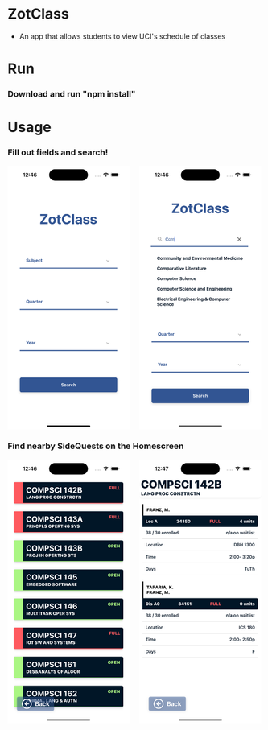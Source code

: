 # ZotClass
- An app that allows students to view UCI's schedule of classes

# Run
### Download and run "npm install"

# Usage
### Fill out fields and search!

<div class="image-container" style="display: flex; justify-content: space-between;">
  <img src="https://github.com/xXViridianXx/ZotClass/blob/main/images/Home.png" alt="Home" style="width: 48%; height: 20%;">
  <img src="https://github.com/xXViridianXx/ZotClass/blob/main/images/HomeTyping.png" alt="HomeTyping" style="width: 48%; height: 20%;">
</div>

### Find nearby SideQuests on the Homescreen
<div class="image-container" style="display: flex; justify-content: space-between;">
  <img src="https://github.com/xXViridianXx/ZotClass/blob/main/images/ClassesPage.png" alt="Page" style="width: 48%; height: 20%;">
  <img src="https://github.com/xXViridianXx/ZotClass/blob/main/images/ClassInfoPage.png" alt="InfoPage" style="width: 48%; height: 20%;">
</div>
